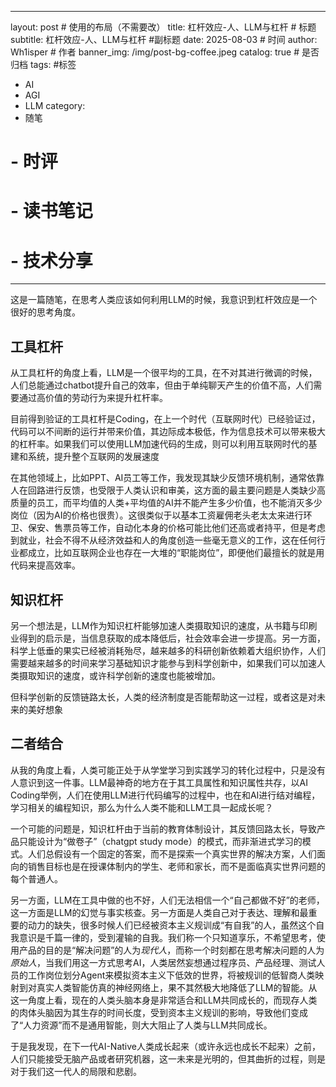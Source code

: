 
---
layout: post # 使用的布局（不需要改）
title: 杠杆效应-人、LLM与杠杆 # 标题
subtitle: 杠杆效应-人、LLM与杠杆 #副标题
date: 2025-08-03 # 时间
author: Wh1isper # 作者
banner_img: /img/post-bg-coffee.jpeg
catalog: true # 是否归档
tags: #标签
  - AI
  - AGI
  - LLM
category:
  - 随笔
  # - 时评
  # - 读书笔记
  # - 技术分享
---

这是一篇随笔，在思考人类应该如何利用LLM的时候，我意识到杠杆效应是一个很好的思考角度。

## 工具杠杆

从工具杠杆的角度上看，LLM是一个很平均的工具，在不对其进行微调的时候，人们总能通过chatbot提升自己的效率，但由于单纯聊天产生的价值不高，人们需要通过高价值的劳动行为来提升杠杆率。

目前得到验证的工具杠杆是Coding，在上一个时代（互联网时代）已经验证过，代码可以不间断的运行并带来价值，其边际成本极低，作为信息技术可以带来极大的杠杆率。如果我们可以使用LLM加速代码的生成，则可以利用互联网时代的基建和系统，提升整个互联网的发展速度

在其他领域上，比如PPT、AI员工等工作，我发现其缺少反馈环境机制，通常依靠人在回路进行反馈，也受限于人类认识和审美，这方面的最主要问题是人类缺少高质量的员工，而平均值的人类+平均值的AI并不能产生多少价值，也不能消灭多少岗位（因为AI的价格也很贵）。这很类似于以基本工资雇佣老头老太太来进行环卫、保安、售票员等工作，自动化本身的价格可能比他们还高或者持平，但是考虑到就业，社会不得不从经济效益和人的角度创造一些毫无意义的工作，这在任何行业都成立，比如互联网企业也存在一大堆的“职能岗位”，即便他们最擅长的就是用代码来提高效率。

## 知识杠杆

另一个想法是，LLM作为知识杠杆能够加速人类摄取知识的速度，从书籍与印刷业得到的启示是，当信息获取的成本降低后，社会效率会进一步提高。另一方面，科学上低垂的果实已经被消耗殆尽，越来越多的科研创新依赖着大组织协作，人们需要越来越多的时间来学习基础知识才能参与到科学创新中，如果我们可以加速人类摄取知识的速度，或许科学创新的速度也能被增加。

但科学创新的反馈链路太长，人类的经济制度是否能帮助这一过程，或者这是对未来的美好想象

## 二者结合

从我的角度上看，人类可能正处于从学堂学习到实践学习的转化过程中，只是没有人意识到这一件事。LLM最神奇的地方在于其工具属性和知识属性共存，以AI Coding举例，人们在使用LLM进行代码编写的过程中，也在和AI进行结对编程，学习相关的编程知识，那么为什么人类不能和LLM工具一起成长呢？

一个可能的问题是，知识杠杆由于当前的教育体制设计，其反馈回路太长，导致产品只能设计为“做卷子”（chatgpt study mode）的模式，而非渐进式学习的模式。人们总假设有一个固定的答案，而不是探索一个真实世界的解决方案，人们面向的销售目标也是在授课体制内的学生、老师和家长，而不是面临真实世界问题的每个普通人。

另一方面，LLM在工具中做的也不好，人们无法相信一个“自己都做不好”的老师，这一方面是LLM的幻觉与事实核查。另一方面是人类自己对于表达、理解和最重要的动力的缺失，很多时候人们已经被资本主义规训成“有自我”的人，虽然这个自我意识是千篇一律的，受到灌输的自我。我们称一个只知道享乐，不希望思考，使用产品的目的是“解决问题”的人为*现代人*，而称一个时刻都在思考解决问题的人为*原始人*，当我们用这一方式思考AI，人类居然妄想通过程序员、产品经理、测试人员的工作岗位划分Agent来模拟资本主义下低效的世界，将被规训的低智商人类映射到对真实人类智能仿真的神经网络上，果不其然极大地降低了LLM的智能。从这一角度上看，现在的人类头脑本身是非常适合和LLM共同成长的，而现存人类的肉体头脑因为其生存的时间长度，受到资本主义规训的影响，导致他们变成了“人力资源”而不是通用智能，则大大阻止了人类与LLM共同成长。

于是我发现，在下一代AI-Native人类成长起来（或许永远也成长不起来）之前，人们只能接受无脑产品或者研究机器，这一未来是光明的，但其曲折的过程，则是对于我们这一代人的局限和悲剧。
